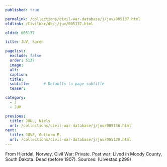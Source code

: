 ```yaml
---
published: true

permalink: /collections/civil-war-database/j/juv/005137.html
oldlink: /CivilWar/db/j/juv/005137.html

oldid: 005137

title: JUV, Soren

pagelist:
  exclude: false
  order: 5137
  image: 
  alt:
  caption:
  title:
  subtitle:      # Defaults to page subtitle
  teaser:

category: 
  - J 
  - JUV

previous:
  title: JUUL, Niels
  url: /collections/civil-war-database/j/juu/005136.html  
next:
  title: JUVE, Guttorm E.
  url: /collections/civil-war-database/j/juv/005138.html   
---
```

From Hjertdal, Norway. Civil War: Private. Post war: Lived in Moody County, South Dakota. Dead (before 1907). Sources: (Ulvestad p299)